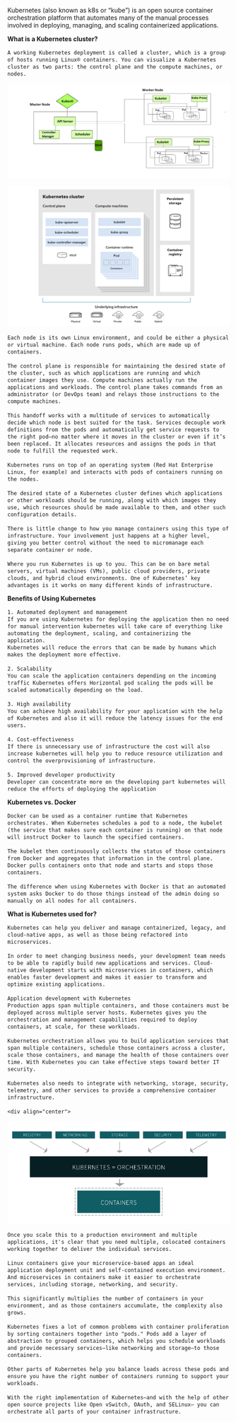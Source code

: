 Kubernetes (also known as k8s or “kube”) is an open source container orchestration platform that automates many of the manual processes involved in deploying, managing, and scaling containerized applications.


**What is a Kubernetes cluster?**   

    A working Kubernetes deployment is called a cluster, which is a group of hosts running Linux® containers. You can visualize a Kubernetes cluster as two parts: the control plane and the compute machines, or nodes.
![alt text](kube22-1-1024x439.png)
<div align="center">
  <img src="https://github.com/bhrateshd/Kubernetes-Zero-to-Hero/blob/master/Day-1/image.png" />
</div>

     
    Each node is its own Linux environment, and could be either a physical or virtual machine. Each node runs pods, which are made up of containers. 

    The control plane is responsible for maintaining the desired state of the cluster, such as which applications are running and which container images they use. Compute machines actually run the applications and workloads. The control plane takes commands from an administrator (or DevOps team) and relays those instructions to the compute machines.

    This handoff works with a multitude of services to automatically decide which node is best suited for the task. Services decouple work definitions from the pods and automatically get service requests to the right pod—no matter where it moves in the cluster or even if it’s been replaced. It allocates resources and assigns the pods in that node to fulfill the requested work.

    Kubernetes runs on top of an operating system (Red Hat Enterprise Linux, for example) and interacts with pods of containers running on the nodes.

    The desired state of a Kubernetes cluster defines which applications or other workloads should be running, along with which images they use, which resources should be made available to them, and other such configuration details.

    There is little change to how you manage containers using this type of infrastructure. Your involvement just happens at a higher level, giving you better control without the need to micromanage each separate container or node. 

    Where you run Kubernetes is up to you. This can be on bare metal servers, virtual machines (VMs), public cloud providers, private clouds, and hybrid cloud environments. One of Kubernetes’ key advantages is it works on many different kinds of infrastructure.

**Benefits of Using Kubernetes**

    1. Automated deployment and management
    If you are using Kubernetes for deploying the application then no need for manual intervention kubernetes will take care of everything like automating the deployment, scaling, and containerizing the application.
    Kubernetes will reduce the errors that can be made by humans which makes the deployment more effective.

    2. Scalability
    You can scale the application containers depending on the incoming traffic Kubernetes offers Horizontal pod scaling the pods will be scaled automatically depending on the load.

    3. High availability
    You can achieve high availability for your application with the help of Kubernetes and also it will reduce the latency issues for the end users.

    4. Cost-effectiveness
    If there is unnecessary use of infrastructure the cost will also increase kubernetes will help you to reduce resource utilization and control the overprovisioning of infrastructure.

    5. Improved developer productivity
    Developer can concentrate more on the developing part kubernetes will reduce the efforts of deploying the application


**Kubernetes vs. Docker**

    Docker can be used as a container runtime that Kubernetes orchestrates. When Kubernetes schedules a pod to a node, the kubelet (the service that makes sure each container is running) on that node will instruct Docker to launch the specified containers.

    The kubelet then continuously collects the status of those containers from Docker and aggregates that information in the control plane. Docker pulls containers onto that node and starts and stops those containers.

    The difference when using Kubernetes with Docker is that an automated system asks Docker to do those things instead of the admin doing so manually on all nodes for all containers.

**What is Kubernetes used for?**

    Kubernetes can help you deliver and manage containerized, legacy, and cloud-native apps, as well as those being refactored into microservices. 

    In order to meet changing business needs, your development team needs to be able to rapidly build new applications and services. Cloud-native development starts with microservices in containers, which enables faster development and makes it easier to transform and optimize existing applications. 

    Application development with Kubernetes
    Production apps span multiple containers, and those containers must be deployed across multiple server hosts. Kubernetes gives you the orchestration and management capabilities required to deploy containers, at scale, for these workloads.

    Kubernetes orchestration allows you to build application services that span multiple containers, schedule those containers across a cluster, scale those containers, and manage the health of those containers over time. With Kubernetes you can take effective steps toward better IT security.

    Kubernetes also needs to integrate with networking, storage, security, telemetry, and other services to provide a comprehensive container infrastructure.

    <div align="center">
  <img src="https://github.com/bhrateshd/Kubernetes-Zero-to-Hero/blob/master/Day-1/kubernetes-diagram-902x416.png.png" />
</div>


    Once you scale this to a production environment and multiple applications, it's clear that you need multiple, colocated containers working together to deliver the individual services. 

    Linux containers give your microservice-based apps an ideal application deployment unit and self-contained execution environment. And microservices in containers make it easier to orchestrate services, including storage, networking, and security.

    This significantly multiplies the number of containers in your environment, and as those containers accumulate, the complexity also grows.

    Kubernetes fixes a lot of common problems with container proliferation by sorting containers together into "pods." Pods add a layer of abstraction to grouped containers, which helps you schedule workloads and provide necessary services—like networking and storage—to those containers. 

    Other parts of Kubernetes help you balance loads across these pods and ensure you have the right number of containers running to support your workloads.

    With the right implementation of Kubernetes—and with the help of other open source projects like Open vSwitch, OAuth, and SELinux— you can orchestrate all parts of your container infrastructure.
